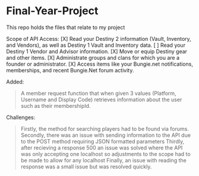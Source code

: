 # Final-Year-Project
This repo holds the files that relate to my project


Scope of API Access:
[X] Read your Destiny 2 information (Vault, Inventory, and Vendors), as well as Destiny 1 Vault and Inventory data.
[ ] Read your Destiny 1 Vendor and Advisor information.
[X] Move or equip Destiny gear and other items.
[X] Administrate groups and clans for which you are a founder or administrator.
[X] Access items like your Bungie.net notifications, memberships, and recent Bungie.Net forum activity.


Added:

  > A member request function that when given 3 values (Platform, Username and Display Code) retrieves information about the user such as their membershipId.

Challenges:
  > Firstly, the method for searching players had to be found via forums.
  > Secondly, there was an issue with sending information to the API due to the POST method requiring JSON formatted parameters
  > Thirdly, after recieving a response 500 an issue was solved where the API was only accepting one localhost so adjustments to the scope had to be made to allow for any localhost
  > Finally, an issue with reading the response was a small issue but was resolved quickly.